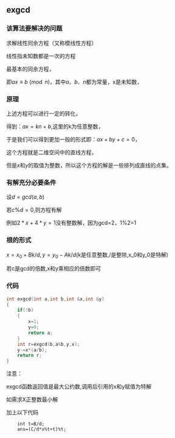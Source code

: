 ## exgcd

### 该算法要解决的问题

求解线性同余方程（又称模线性方程）  

线性指未知数都是一次的方程  

最基本的同余方程，  

即$ax\equiv b \pmod n$，其中$a$、$b$、$n$都为常量，x是未知数，  

### 原理

上述方程可以进行一定的转化，  

得到：$ax = kn + b$,这里的k为任意整数，  

于是我们可以得到更加一般的形式即：$ax + by + c = 0$，  

这个方程就是二维空间中的直线方程，

但是$x$和$y$的取值为整数，所以这个方程的解是一些排列成直线的点集。

### 有解充分必要条件

设$d=gcd(a,b)$

若$c\%d=0$,则方程有解

例如$2*x+4*y=1$没有整数解，因为gcd=2，1%2=1

### 根的形式

$x=x_0+Bk/d,y=y_0-Ak/d$(k是任意整数,/是整除,x_0和y_0是特解)

若c是gcd的倍数,x和y乘相应的倍数即可

### 代码
```c++
int exgcd(int a,int b,int &x,int &y)
{
	if(!b)
	{
		x=1;
		y=0;
		return a;
	}
	int r=exgcd(b,a%b,y,x);
	y-=x*(a/b);
	return r;
}
```

注意：

exgcd函数返回值是最大公约数,调用后引用的x和y赋值为特解

如需求X正整数最小解

加上以下代码

```
	int t=B/d;
	ans=(C/d*x%t+t)%t;
```

